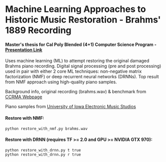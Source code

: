 # Machine Learning Approaches to Historic Music Restoration - Brahms' 1889 Recording
#### Master's thesis for Cal Poly Blended (4+1) Computer Science Program - [Presentation Link](https://docs.google.com/presentation/d/10V6d6CxRILrC-cb6raxMNgtBop7NJA5XW9NpZTX9lPc/edit?usp=sharing)

Uses machine learning (ML) to attempt restoring the original damaged Brahms piano recording.
Digital signal processing (pre and post processing) used in pair with either 2 core ML techniques: non-negative matrix factorization (NMF) or deep recurrent neural networks (DRNNs). Top result from NMF approach using high-quality piano samples.

Background info, original recording (brahms.wav) & benchmark from [CCRMA Webpage](https://ccrma.stanford.edu/groups/edison/brahms/brahms.html)

Piano samples from [University of Iowa Electronic Music Studios](http://theremin.music.uiowa.edu/MISpiano.html)

#### Restore with NMF:
```
python restore_with_nmf.py brahms.wav
```
#### Restore with DRNN (requires TF >= 2.0 and GPU >= NVIDIA GTX 970):
```
python restore_with_drnn.py t true
python restore_with_drnn.py r true
```
